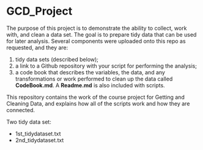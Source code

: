 # GCD_Project
The purpose of this project is to demonstrate the ability to collect, work with, and clean a data set. The goal is to prepare tidy data that can be used for later analysis. Several components were uploaded onto this repo as requested, and they are:
1) tidy data sets (described below);
2) a link to a Github repository with your script for performing the analysis;
3) a code book that describes the variables, the data, and any transformations or work performed to clean up the data called **CodeBook.md**. A **Readme.md** is also included with scripts.

This repository contains the work of the course project for Getting and Cleaning Data, and explains how all of the scripts work and how they are connected.

Two tidy data set:
* 1st_tidydataset.txt
* 2nd_tidydataset.txt
